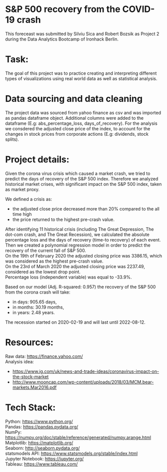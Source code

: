 # S&P 500 recovery from the COVID-19 crash
This foreceast was submitted by Silviu Sica and Robert Bozsik as Project 2 during the Data Analytics Bootcamp of Ironhack Berlin.

# Task:
The goal of this project was to practice creating and interpreting different types of visualizations using real world data as well as statistical analysis.

# Data sourcing and data cleaning
The project data was sourced from yahoo finance as csv and was imported as pandas dataframe object. Additional columns were added to the dataframe (E.g: abs_percentage_loss, days_of_recovery). For the analysis we consdered the adjusted close price of the index, to account for the changes in stock prices from corporate actions (E.g: dividends, stock splits).

# Project details:
Given the corona virus crisis which caused a market crash, we tried to predict the days of recovery of the S&P 500 index. Therefore we analyzed historical market crises, with significant impact on the S&P 500 index, taken as market proxy.

We defined a crisis as:
 - the adjusted close price decreased more than 20% compared to the all time high
 - the price returned to the highest pre-crash value.
 
After identifying 11 historical crisis (including The Great Depression, The dot-com crash, and The Great Recession), we calculated the absolute percentage loss and the days of recovery (time-to recovery) of each event. \
Then we created a polynomial regression model in order to predict the recovery of the current fall of S&P 500. \
On the 19th of February 2020 the adjusted closing price was 3386.15, which was considered as the highest pre-crash value. \
On the 23rd of March 2020 the adjusted closing price was 2237.49, considered as the lowest drop point. \
Percentage loss (independent variable) was equal to -33.9%.

Based on our model (Adj. R-squared: 0.957) the recovery of the S&P 500 from the corona crash will take:
 - in days: 905.65 days,
 - in months: 30.19 months,
 - in years: 2.48 years.

The recession started on 2020-02-19 and will last until 2022-08-12.

# Resources:
Raw data: https://finance.yahoo.com/ \
Analysis idea:
- https://www.ig.com/uk/news-and-trade-ideas/coronavirus-impact-on-the-stock-market
- http://www.mooncap.com/wp-content/uploads/2018/03/MCM.bear-markets.Mar2016.pdf 

# Tech Stack:
Python: https://www.python.org/ \
Pandas: https://pandas.pydata.org/ \
NumPy: https://numpy.org/doc/stable/reference/generated/numpy.arange.html \
Matplotlib: https://matplotlib.org/ \
Seaborn: http://seaborn.pydata.org/ \
statsmodels API: https://www.statsmodels.org/stable/index.html \
Jupyter Notebook: https://jupyter.org/ \
Tableau: https://www.tableau.com/
